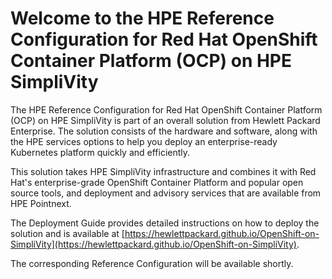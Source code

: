 # Welcome to the HPE Reference Configuration for Red Hat OpenShift Container Platform (OCP) on HPE SimpliVity

The HPE Reference Configuration for Red Hat OpenShift Container Platform (OCP) on HPE SimpliVity is part of an overall solution 
from Hewlett Packard Enterprise. The solution consists of the hardware and software, along with the HPE services options 
to help you deploy an enterprise-ready Kubernetes platform quickly and efficiently. 

This solution takes HPE SimpliVity infrastructure and combines it with Red Hat's enterprise-grade OpenShift Container Platform 
and popular open source tools, and deployment and advisory services that are available from HPE Pointnext. 

The Deployment Guide provides detailed instructions on how to deploy the solution and is available 
at [https://hewlettpackard.github.io/OpenShift-on-SimpliVity](https://hewlettpackard.github.io/OpenShift-on-SimpliVity).

The corresponding Reference Configuration will be available shortly.

